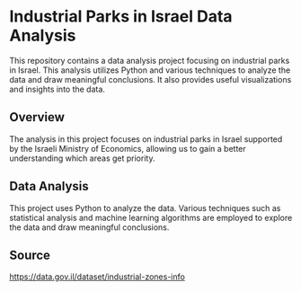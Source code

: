 # Industrial Parks in Israel Data Analysis 

This repository contains a data analysis project focusing on industrial parks in Israel. This analysis utilizes Python and various techniques to analyze the data and draw meaningful conclusions. It also provides useful visualizations and insights into the data.

## Overview
The analysis in this project focuses on industrial parks in Israel supported by the Israeli Ministry of Economics, allowing us to gain a better understanding which areas get priority. 

## Data Analysis
This project uses Python to analyze the data. Various techniques such as statistical analysis and machine learning algorithms are employed to explore the data and draw meaningful conclusions.

## Source
https://data.gov.il/dataset/industrial-zones-info
